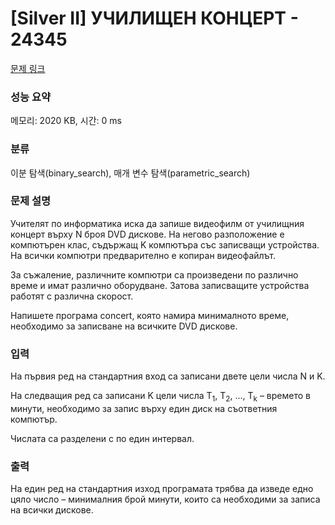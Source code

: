 # [Silver II] УЧИЛИЩЕН КОНЦЕРТ - 24345 

[문제 링크](https://www.acmicpc.net/problem/24345) 

### 성능 요약

메모리: 2020 KB, 시간: 0 ms

### 분류

이분 탐색(binary_search), 매개 변수 탐색(parametric_search)

### 문제 설명

<p>Учителят по информатика иска да запише видеoфилм от училищния концерт върху N броя DVD дискове. На негово разположение е компютърен клас, съдържащ K компютъра със записващи устройства. На всички компютри предварително е копиран видеофайлът.</p>

<p>За съжаление, различните компютри са произведени по различно време и имат различно оборудване. Затова записващите устройства работят с различна скорост.</p>

<p>Напишете програма concert, която намира минималното време, необходимо за записване на всичките DVD дискове.</p>

### 입력 

 <p>На първия ред на стандартния вход са записани двете цели числа N и K.</p>

<p>На следващия ред са записани K цели числа T<sub>1</sub>, T<sub>2</sub>, ..., T<sub>k</sub> – времето в минути, необходимо за запис върху един диск на съответния компютър.</p>

<p>Числата са разделени с по един интервал.</p>

### 출력 

 <p>На един ред на стандартния изход програмата трябва да изведе едно цяло число – минималния брой минути, които са необходими за записа на всички дискове.</p>

